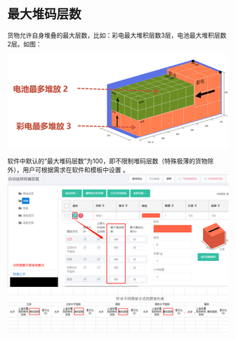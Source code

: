 # 最大堆码层数

货物允许自身堆叠的最大层数，比如：彩电最大堆积层数3层，电池最大堆积层数2层。如图：

![](/.gitbook/assets/31Hhh.png)

软件中默认的“最大堆码层数”为100，即不限制堆码层数（特殊极薄的货物除外），用户可根据需求在软件和模板中设置 。![](/.gitbook/assets/31K.png)![](/.gitbook/assets/31M.png)

